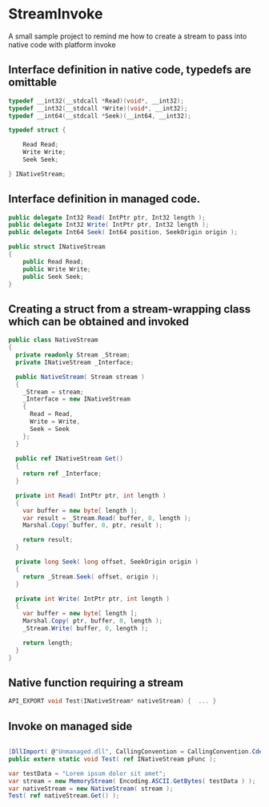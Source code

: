 # StreamInvoke

A small sample project to remind me how to create a stream to pass into native code with platform invoke

## Interface definition in native code, typedefs are omittable

```cpp
typedef __int32(__stdcall *Read)(void*, __int32);
typedef __int32(__stdcall *Write)(void*, __int32);
typedef __int64(__stdcall *Seek)(__int64, __int32);

typedef struct {

	Read Read;
	Write Write;
	Seek Seek;

} INativeStream;
```

## Interface definition in managed code.

```csharp
public delegate Int32 Read( IntPtr ptr, Int32 length );
public delegate Int32 Write( IntPtr ptr, Int32 length );
public delegate Int64 Seek( Int64 position, SeekOrigin origin );

public struct INativeStream
{
	public Read Read;		
	public Write Write;
	public Seek Seek;	
}
```

## Creating a struct from a stream-wrapping class which can be obtained and invoked

```csharp
public class NativeStream
{  
  private readonly Stream _Stream;
  private INativeStream _Interface;

  public NativeStream( Stream stream )
  {
    _Stream = stream;
    _Interface = new INativeStream
    {
      Read = Read,
      Write = Write,
      Seek = Seek
    };
  }
 
  public ref INativeStream Get()
  {
    return ref _Interface;
  }

  private int Read( IntPtr ptr, int length )
  {
    var buffer = new byte[ length ];
    var result = _Stream.Read( buffer, 0, length );
    Marshal.Copy( buffer, 0, ptr, result );

    return result;
  }

  private long Seek( long offset, SeekOrigin origin )
  {
    return _Stream.Seek( offset, origin );
  }

  private int Write( IntPtr ptr, int length )
  {
    var buffer = new byte[ length ];
    Marshal.Copy( ptr, buffer, 0, length );
    _Stream.Write( buffer, 0, length );

    return length;
  }  
}
```

## Native function requiring a stream

```cpp
API_EXPORT void Test(INativeStream* nativeStream) {  ... }
```

## Invoke on managed side

```csharp

[DllImport( @"Unmanaged.dll", CallingConvention = CallingConvention.Cdecl )]
public extern static void Test( ref INativeStream pFunc );

var testData = "Lorem ipsum dolor sit amet";
var stream = new MemoryStream( Encoding.ASCII.GetBytes( testData ) );
var nativeStream = new NativeStream( stream );
Test( ref nativeStream.Get() );

```
